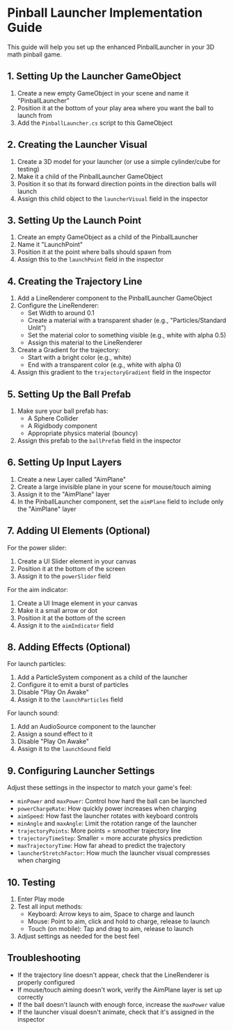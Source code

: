 # Pinball Launcher Implementation Guide

This guide will help you set up the enhanced PinballLauncher in your 3D math pinball game.

## 1. Setting Up the Launcher GameObject

1. Create a new empty GameObject in your scene and name it "PinballLauncher"
2. Position it at the bottom of your play area where you want the ball to launch from
3. Add the `PinballLauncher.cs` script to this GameObject

## 2. Creating the Launcher Visual

1. Create a 3D model for your launcher (or use a simple cylinder/cube for testing)
2. Make it a child of the PinballLauncher GameObject
3. Position it so that its forward direction points in the direction balls will launch
4. Assign this child object to the `launcherVisual` field in the inspector

## 3. Setting Up the Launch Point

1. Create an empty GameObject as a child of the PinballLauncher
2. Name it "LaunchPoint"
3. Position it at the point where balls should spawn from
4. Assign this to the `launchPoint` field in the inspector

## 4. Creating the Trajectory Line

1. Add a LineRenderer component to the PinballLauncher GameObject
2. Configure the LineRenderer:
   - Set Width to around 0.1
   - Create a material with a transparent shader (e.g., "Particles/Standard Unlit")
   - Set the material color to something visible (e.g., white with alpha 0.5)
   - Assign this material to the LineRenderer
3. Create a Gradient for the trajectory:
   - Start with a bright color (e.g., white)
   - End with a transparent color (e.g., white with alpha 0)
4. Assign this gradient to the `trajectoryGradient` field in the inspector

## 5. Setting Up the Ball Prefab

1. Make sure your ball prefab has:
   - A Sphere Collider
   - A Rigidbody component
   - Appropriate physics material (bouncy)
2. Assign this prefab to the `ballPrefab` field in the inspector

## 6. Setting Up Input Layers

1. Create a new Layer called "AimPlane"
2. Create a large invisible plane in your scene for mouse/touch aiming
3. Assign it to the "AimPlane" layer
4. In the PinballLauncher component, set the `aimPlane` field to include only the "AimPlane" layer

## 7. Adding UI Elements (Optional)

For the power slider:
1. Create a UI Slider element in your canvas
2. Position it at the bottom of the screen
3. Assign it to the `powerSlider` field

For the aim indicator:
1. Create a UI Image element in your canvas
2. Make it a small arrow or dot
3. Position it at the bottom of the screen
4. Assign it to the `aimIndicator` field

## 8. Adding Effects (Optional)

For launch particles:
1. Add a ParticleSystem component as a child of the launcher
2. Configure it to emit a burst of particles
3. Disable "Play On Awake"
4. Assign it to the `launchParticles` field

For launch sound:
1. Add an AudioSource component to the launcher
2. Assign a sound effect to it
3. Disable "Play On Awake"
4. Assign it to the `launchSound` field

## 9. Configuring Launcher Settings

Adjust these settings in the inspector to match your game's feel:
- `minPower` and `maxPower`: Control how hard the ball can be launched
- `powerChargeRate`: How quickly power increases when charging
- `aimSpeed`: How fast the launcher rotates with keyboard controls
- `minAngle` and `maxAngle`: Limit the rotation range of the launcher
- `trajectoryPoints`: More points = smoother trajectory line
- `trajectoryTimeStep`: Smaller = more accurate physics prediction
- `maxTrajectoryTime`: How far ahead to predict the trajectory
- `launcherStretchFactor`: How much the launcher visual compresses when charging

## 10. Testing

1. Enter Play mode
2. Test all input methods:
   - Keyboard: Arrow keys to aim, Space to charge and launch
   - Mouse: Point to aim, click and hold to charge, release to launch
   - Touch (on mobile): Tap and drag to aim, release to launch
3. Adjust settings as needed for the best feel

## Troubleshooting

- If the trajectory line doesn't appear, check that the LineRenderer is properly configured
- If mouse/touch aiming doesn't work, verify the AimPlane layer is set up correctly
- If the ball doesn't launch with enough force, increase the `maxPower` value
- If the launcher visual doesn't animate, check that it's assigned in the inspector

